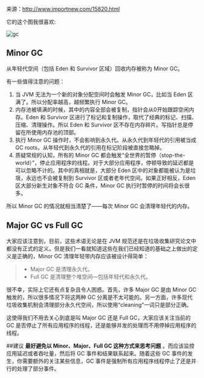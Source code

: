 来源：http://www.importnew.com/15820.html

它的这个图我很喜欢:

![gc](http://jbcdn2.b0.upaiyun.com/2015/03/fd0c0db33776f042f62e5386131e487c.jpg)
## Minor GC
从年轻代空间（包括 Eden 和 Survivor 区域）回收内存被称为 Minor GC。

有一些值得注意的问题：
1. 当 JVM 无法为一个新的对象分配空间时会触发 Minor GC，比如当 Eden 区满了。所以分配率越高，越频繁执行 Minor GC。
2. 内存池被填满的时候，其中的内容全部会被复制，指针会从0开始跟踪空闲内存。Eden 和 Survivor 区进行了标记和复制操作，取代了经典的标记、扫描、压缩、清理操作。所以 Eden 和 Survivor 区不存在内存碎片。写指针总是停留在所使用内存池的顶部。
3. 执行 Minor GC 操作时，不会影响到永久代。从永久代到年轻代的引用被当成 GC roots，从年轻代到永久代的引用在标记阶段被直接忽略掉。
4. 质疑常规的认知，所有的 Minor GC 都会触发“全世界的暂停（stop-the-world）”，停止应用程序的线程。对于大部分应用程序，停顿导致的延迟都是可以忽略不计的。其中的真相就是，大部分 Eden 区中的对象都能被认为是垃圾，永远也不会被复制到 Survivor 区或者老年代空间。如果正好相反，Eden 区大部分新生对象不符合 GC 条件，Minor GC 执行时暂停的时间将会长很多。

所以 Minor GC 的情况就相当清楚了——每次 Minor GC 会清理年轻代的内存。

## Major GC vs Full GC
大家应该注意到，目前，这些术语无论是在 JVM 规范还是在垃圾收集研究论文中都没有正式的定义。但是我们一看就知道这些在我们已经知道的基础之上做出的定义是正确的，Minor GC 清理年轻带内存应该被设计得简单：

>* Major GC 是清理永久代。 
>* Full GC 是清理整个堆空间—包括年轻代和永久代。

很不幸，实际上它还有点复杂且令人困惑。首先，许多 Major GC 是由 Minor GC 触发的，所以很多情况下将这两种 GC 分离是不太可能的。另一方面，许多现代垃圾收集机制会清理部分永久代空间，所以使用“cleaning”一词只是部分正确。

这使得我们不用去关心到底是叫 Major GC 还是 Full GC，大家应该关注当前的 GC 是否停止了所有应用程序的线程，还是能够并发的处理而不用停掉应用程序的线程。

##建议
**最好避免以 Minor、Major、Full GC 这种方式来思考问题** 。而应该监控应用延迟或者吞吐量，然后将 GC 事件和结果联系起来。随着这些 GC 事件的发生，你需要额外的关注某些信息，GC 事件是强制所有应用程序线程停止了还是并行的处理了部分事件。
